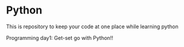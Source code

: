 # Python

This is repository to keep your code at one place while learning python

Programming day1: Get-set go with Python!!
